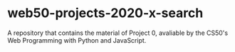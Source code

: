 # web50-projects-2020-x-search
A repository that contains the material of Project 0, avaliable by the CS50's Web Programming with Python and JavaScript. 
